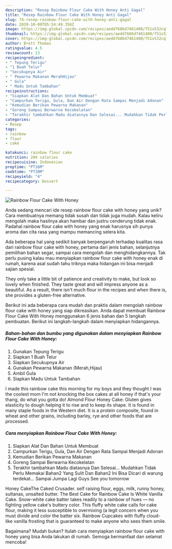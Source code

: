 ```yaml
---
description: "Resep Rainbow Flour Cake With Honey Anti Gagal"
title: "Resep Rainbow Flour Cake With Honey Anti Gagal"
slug: 74-resep-rainbow-flour-cake-with-honey-anti-gagal
date: 2020-10-09T05:54:49.356Z
image: https://img-global.cpcdn.com/recipes/aedd7686d7461400/751x532cq70/rainbow-flour-cake-with-honey-foto-resep-utama.jpg
thumbnail: https://img-global.cpcdn.com/recipes/aedd7686d7461400/751x532cq70/rainbow-flour-cake-with-honey-foto-resep-utama.jpg
cover: https://img-global.cpcdn.com/recipes/aedd7686d7461400/751x532cq70/rainbow-flour-cake-with-honey-foto-resep-utama.jpg
author: Brett Thomas
ratingvalue: 4.5
reviewcount: 13
recipeingredient:
- " Tepung Terigu"
- "1 Buah Telur"
- "Secukupnya Air"
- " Pewarna Makanan MerahHijau"
- " Gula"
- " Madu Untuk Tambahan"
recipeinstructions:
- "Siapkan Alat Dan Bahan Untuk Membuat"
- "Campurkan Terigu, Gula, Dan Air Dengan Rata Sampai Menjadi Adonan"
- "Kemudian Berikan Pewarna Makanan"
- "Goreng Sampai Berwarna Kecokelatan"
- "Terakhir tambahkan Madu diatasnya Dan Selesai... Mudahkan Tidak Perlu Memakai Bahan2 Yang Sulit Dan Bahan2 Ini Bisa Dicari di warung terdekat... Sampai Jumpa Lagi Guys See you tomorrow"
categories:
- Resep
tags:
- rainbow
- flour
- cake

katakunci: rainbow flour cake 
nutrition: 204 calories
recipecuisine: Indonesian
preptime: "PT16M"
cooktime: "PT30M"
recipeyield: "4"
recipecategory: Dessert

---
```



![Rainbow Flour Cake With Honey](https://img-global.cpcdn.com/recipes/aedd7686d7461400/751x532cq70/rainbow-flour-cake-with-honey-foto-resep-utama.jpg)

Anda sedang mencari ide resep rainbow flour cake with honey yang unik? Cara membuatnya memang tidak susah dan tidak juga mudah. Kalau keliru mengolah maka hasilnya akan hambar dan justru cenderung tidak enak. Padahal rainbow flour cake with honey yang enak harusnya sih punya aroma dan cita rasa yang mampu memancing selera kita.

Ada beberapa hal yang sedikit banyak berpengaruh terhadap kualitas rasa dari rainbow flour cake with honey, pertama dari jenis bahan, selanjutnya pemilihan bahan segar, sampai cara mengolah dan menghidangkannya. Tak perlu pusing kalau mau menyiapkan rainbow flour cake with honey enak di rumah, karena asal sudah tahu triknya maka hidangan ini bisa menjadi sajian spesial.

They only take a little bit of patience and creativity to make, but look so lovely when finished. They taste great and will impress anyone as a beautiful. As a result, there isn&#39;t much flour in the recipes and when there is, she provides a gluten-free alternative.


Berikut ini ada beberapa cara mudah dan praktis dalam mengolah rainbow flour cake with honey yang siap dikreasikan. Anda dapat membuat Rainbow Flour Cake With Honey menggunakan 6 jenis bahan dan 5 langkah pembuatan. Berikut ini langkah-langkah dalam menyiapkan hidangannya.

<!--inarticleads1-->

##### Bahan-bahan dan bumbu yang digunakan dalam menyiapkan Rainbow Flour Cake With Honey:

1. Gunakan  Tepung Terigu
1. Siapkan 1 Buah Telur
1. Siapkan Secukupnya Air
1. Gunakan  Pewarna Makanan (Merah,Hijau)
1. Ambil  Gula
1. Siapkan  Madu Untuk Tambahan


I made this rainbow cake this morning for my boys and they thought I was the coolest mom I&#39;m not knocking the box cakes at all honey if that&#39;s your thang, do what you gotta do! Almond Flour Honey Cake: Gluten gives elasticity to dough helping it to rise and to keep its shape. It is found in many staple foods in the Western diet. It is a protein composite, found in wheat and other grains, including barley, rye and other foods that are processed. 

<!--inarticleads2-->

##### Cara menyiapkan Rainbow Flour Cake With Honey:

1. Siapkan Alat Dan Bahan Untuk Membuat
1. Campurkan Terigu, Gula, Dan Air Dengan Rata Sampai Menjadi Adonan
1. Kemudian Berikan Pewarna Makanan
1. Goreng Sampai Berwarna Kecokelatan
1. Terakhir tambahkan Madu diatasnya Dan Selesai... Mudahkan Tidak Perlu Memakai Bahan2 Yang Sulit Dan Bahan2 Ini Bisa Dicari di warung terdekat... Sampai Jumpa Lagi Guys See you tomorrow


Honey CakeThe Caked Crusader. self raising flour, eggs, milk, runny honey, sultanas, unsalted butter. The Best Cake for Rainbow Cake Is White Vanilla Cake. Snow-white cake batter takes readily to a rainbow of hues — no fighting yellow cake&#39;s buttery color. This fluffy white cake calls for cake flour, making it less susceptible to overmixing (a legit concern when you must divide and color the batter six. Rainbow Cupcakes with fluffy cloud-like vanilla frosting that is guaranteed to make anyone who sees them smile. 

Bagaimana? Mudah bukan? Itulah cara menyiapkan rainbow flour cake with honey yang bisa Anda lakukan di rumah. Semoga bermanfaat dan selamat mencoba!
